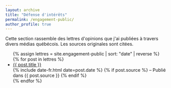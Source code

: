 ```yaml
---
layout: archive
title: "Défense d'intérêts"
permalink: /engagement-public/
author_profile: true
---
```


Cette section rassemble des lettres d'opinions que j'ai publiées à travers divers médias québécois. Les sources originales sont citées.

<div class="collection-list">
  <ul class="lettres-list">
    {% assign lettres = site.engagement-public | sort: "date" | reverse %}
    {% for post in lettres %}
      <li class="lettre-item">
        <a href="{{ post.url | relative_url }}">{{ post.title }}</a>
        <div class="lettre-meta">
          <span class="date">{% include date-fr.html date=post.date %}</span>
          {% if post.source %}
            <span class="source"> – Publié dans {{ post.source }}</span>
          {% endif %}
        </div>
      </li>
    {% endfor %}
  </ul>
</div>